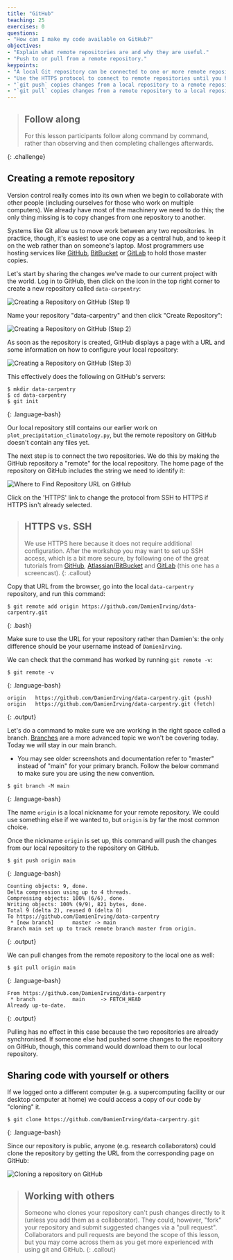 ```yaml
---
title: "GitHub"
teaching: 25
exercises: 0
questions:
- "How can I make my code available on GitHub?"
objectives:
- "Explain what remote repositories are and why they are useful."
- "Push to or pull from a remote repository."
keypoints:
- "A local Git repository can be connected to one or more remote repositories."
- "Use the HTTPS protocol to connect to remote repositories until you have learned how to set up SSH."
- "`git push` copies changes from a local repository to a remote repository."
- "`git pull` copies changes from a remote repository to a local repository."
---
```


> ## Follow along
>
> For this lesson participants follow along command by command,
> rather than observing and then completing challenges afterwards.
>
{: .challenge}


## Creating a remote repository

Version control really comes into its own when we begin to collaborate with
other people (including ourselves for those who work on multiple computers).
We already have most of the machinery we need to do this; the
only thing missing is to copy changes from one repository to another.

Systems like Git allow us to move work between any two repositories. In
practice, though, it's easiest to use one copy as a central hub, and to keep it
on the web rather than on someone's laptop. Most programmers use hosting
services like [GitHub](https://github.com), [BitBucket](https://bitbucket.org) or
[GitLab](https://gitlab.com/) to hold those master copies.

Let's start by sharing the changes we've made to our current project with the
world. Log in to GitHub, then click on the icon in the top right corner to
create a new repository called `data-carpentry`:

![Creating a Repository on GitHub (Step 1)](../fig/06-github-create-repo-01.png)

Name your repository "data-carpentry" and then click "Create Repository":

![Creating a Repository on GitHub (Step 2)](../fig/06-github-create-repo-02.png)

As soon as the repository is created, GitHub displays a page with a URL and some
information on how to configure your local repository:

![Creating a Repository on GitHub (Step 3)](../fig/06-github-create-repo-03.png)

This effectively does the following on GitHub's servers:

~~~
$ mkdir data-carpentry
$ cd data-carpentry
$ git init
~~~
{: .language-bash}

Our local repository still contains our earlier work on `plot_precipitation_climatology.py`,
but the remote repository on GitHub doesn't contain any files yet.

The next step is to connect the two repositories. We do this by making the
GitHub repository a "remote" for the local repository.
The home page of the repository on GitHub includes the string we need to
identify it:

![Where to Find Repository URL on GitHub](../fig/06-github-find-repo-string.png)

Click on the 'HTTPS' link to change the protocol from SSH to HTTPS if
HTTPS isn't already selected.

> ## HTTPS vs. SSH
>
> We use HTTPS here because it does not require additional configuration.  After
> the workshop you may want to set up SSH access, which is a bit more secure, by
> following one of the great tutorials from
> [GitHub](https://help.github.com/articles/generating-ssh-keys),
> [Atlassian/BitBucket](https://confluence.atlassian.com/display/BITBUCKET/Set+up+SSH+for+Git)
> and [GitLab](https://about.gitlab.com/2014/03/04/add-ssh-key-screencast/)
> (this one has a screencast).
{: .callout}

Copy that URL from the browser, go into the local `data-carpentry` repository,
and run this command:

~~~
$ git remote add origin https://github.com/DamienIrving/data-carpentry.git
~~~
{: .bash}

Make sure to use the URL for your repository rather than Damien's: the only
difference should be your username instead of `DamienIrving`.

We can check that the command has worked by running `git remote -v`:

~~~
$ git remote -v
~~~
{: .language-bash}

~~~
origin   https://github.com/DamienIrving/data-carpentry.git (push)
origin   https://github.com/DamienIrving/data-carpentry.git (fetch)
~~~
{: .output}

Let's do a command to make sure we are working in the right space called a branch.   [Branches](https://docs.github.com/en/free-pro-team@latest/github/collaborating-with-issues-and-pull-requests/about-branches) are a more advanced topic we won't be covering today.  Today we will stay in our main branch.
* You may see older screenshots and documentation refer to "master" instead of "main" for your primary branch.  Follow the below command to make sure you are using the new convention.

~~~
$ git branch -M main
~~~
{: .language-bash}

The name `origin` is a local nickname for your remote repository. We could use
something else if we wanted to, but `origin` is by far the most common choice.

Once the nickname `origin` is set up, this command will push the changes from
our local repository to the repository on GitHub.

~~~
$ git push origin main
~~~
{: .language-bash}

~~~
Counting objects: 9, done.
Delta compression using up to 4 threads.
Compressing objects: 100% (6/6), done.
Writing objects: 100% (9/9), 821 bytes, done.
Total 9 (delta 2), reused 0 (delta 0)
To https://github.com/DamienIrving/data-carpentry
 * [new branch]      master -> main
Branch main set up to track remote branch master from origin.
~~~
{: .output}

We can pull changes from the remote repository to the local one as well:

~~~
$ git pull origin main
~~~
{: .language-bash}

~~~
From https://github.com/DamienIrving/data-carpentry
 * branch            main     -> FETCH_HEAD
Already up-to-date.
~~~
{: .output}

Pulling has no effect in this case because the two repositories are already
synchronised. If someone else had pushed some changes to the repository on
GitHub, though, this command would download them to our local repository.

## Sharing code with yourself or others

If we logged onto a different computer
(e.g. a supercomputing facility or our desktop computer at home)
we could access a copy of our code by "cloning" it.

~~~
$ git clone https://github.com/DamienIrving/data-carpentry.git
~~~ 
{: .language-bash}

Since our repository is public,
anyone (e.g. research collaborators) could clone the repository
by getting the URL from the corresponding page on GitHub: 

![Cloning a repository on GitHub](../fig/06-github-clone.png)

> ## Working with others
>
> Someone who clones your repository can't push changes directly to it
> (unless you add them as a collaborator).
> They could, however, "fork" your repository and submit suggested changes via a "pull request".
> Collaborators and pull requests are beyond the scope of this lesson,
> but you may come across them as you get more experienced with 
> using git and GitHub.
{: .callout}
